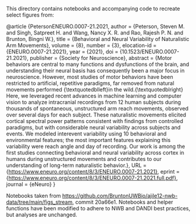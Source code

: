 This directory contains notebooks and accompanying code to recreate
select figures from:

@article {PetersonENEURO.0007-21.2021,
	author = {Peterson, Steven M. and Singh, Satpreet H. and Wang, Nancy X. R. and Rao, Rajesh P. N. and Brunton, Bingni W.},
	title = {Behavioral and Neural Variability of Naturalistic Arm Movements},
	volume = {8},
	number = {3},
	elocation-id = {ENEURO.0007-21.2021},
	year = {2021},
	doi = {10.1523/ENEURO.0007-21.2021},
	publisher = {Society for Neuroscience},
	abstract = {Motor behaviors are central to many functions and dysfunctions of the brain, and understanding their neural basis has consequently been a major focus in neuroscience. However, most studies of motor behaviors have been restricted to artificial, repetitive paradigms, far removed from natural movements performed {\textquotedblleft}in the wild.{\textquotedblright} Here, we leveraged recent advances in machine learning and computer vision to analyze intracranial recordings from 12 human subjects during thousands of spontaneous, unstructured arm reach movements, observed over several days for each subject. These naturalistic movements elicited cortical spectral power patterns consistent with findings from controlled paradigms, but with considerable neural variability across subjects and events. We modeled interevent variability using 10 behavioral and environmental features; the most important features explaining this variability were reach angle and day of recording. Our work is among the first studies connecting behavioral and neural variability across cortex in humans during unstructured movements and contributes to our understanding of long-term naturalistic behavior.},
	URL = {https://www.eneuro.org/content/8/3/ENEURO.0007-21.2021},
	eprint = {https://www.eneuro.org/content/8/3/ENEURO.0007-21.2021.full.pdf},
	journal = {eNeuro}
}

Notebooks taken from https://github.com/BruntonUWBio/ajile12-nwb-data/tree/main/figs_stream, commit 20a66e1. Notebooks and helper functions have been modified to adhere to NWB and DANDI best practices, but analyses are unchanged.
